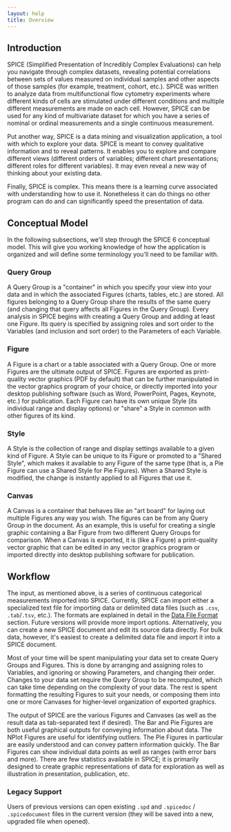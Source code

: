 ```yaml
---
layout: help
title: Overview
---
```


## Introduction

SPICE (Simplified Presentation of Incredibly Complex Evaluations) can help you navigate through complex datasets, revealing potential correlations between sets of values measured on individual samples and other aspects of those samples (for example, treatment, cohort, etc.). SPICE was written to analyze data from multifunctional flow cytometry experiments where different kinds of cells are stimulated under different conditions and multiple different measurements are made on each cell. However, SPICE can be used for any kind of multivariate dataset for which you have a series of nominal or ordinal measurements and a single continuous measurement.

Put another way, SPICE is a data mining and visualization application, a tool with which to explore your data. SPICE is meant to convey qualitative information and to reveal patterns. It enables you to explore and compare different views (different orders of variables; different chart presentations; different roles for different variables). It may even reveal a new way of thinking about your existing data.

Finally, SPICE is complex. This means there is a learning curve associated with understanding how to use it. Nonetheless it can do things no other program can do and can significantly speed the presentation of data.

## Conceptual Model

In the following subsections, we'll step through the SPICE 6 conceptual model. This will give you working knowledge of how the application is organized and will define some terminology you'll need to be familiar with.

### Query Group

A Query Group is a "container" in which you specify your view into your data and in which the associated Figures (charts, tables, etc.) are stored. All figures belonging to a Query Group share the results of the same query (and changing that query affects all Figures in the Query Group). Every analysis in SPICE begins with creating a Query Group and adding at least one Figure. Its query is specified by assigning roles and sort order to the Variables (and inclusion and sort order) to the Parameters of each Variable.

### Figure

A Figure is a chart or a table associated with a Query Group. One or more Figures are the ultimate output of SPICE. Figures are exported as print-quality vector graphics (PDF by default) that can be further manipulated in the vector graphics program of your choice, or directly imported into your desktop publishing software (such as Word, PowerPoint, Pages, Keynote, etc.) for publication. Each Figure can have its own unique Style (its individual range and display options) or "share" a Style in common with other figures of its kind.

### Style

A Style is the collection of range and display settings available to a given kind of Figure. A Style can be unique to its Figure or promoted to a "Shared Style", which makes it available to any Figure of the same type (that is, a Pie Figure can use a Shared Style for Pie Figures). When a Shared Style is modified, the change is instantly applied to all Figures that use it.

### Canvas

A Canvas is a container that behaves like an "art board" for laying out multiple Figures any way you wish. The figures can be from any Query Group in the document. As an example, this is useful for creating a single graphic containing a Bar Figure from two different Query Groups for comparison. When a Canvas is exported, it is (like a Figure) a print-quality vector graphic that can be edited in any vector graphics program or imported directly into desktop publishing software for publication.

## Workflow

The input, as mentioned above, is a series of continuous categorical measurements imported into SPICE. Currently, SPICE can import either a specialized text file for importing data or delimited data files (such as `.csv`, `.tab`/`.tsv`, etc.). The formats are explained in detail in the [Data File Format](dataformat) section. Future versions will provide more import options. Alternatively, you can create a new SPICE document and edit its source data directly. For bulk data, however, it's easiest to create a delimited data file and import it into a SPICE document.

Most of your time will be spent manipulating your data set to create Query Groups and Figures. This is done by arranging and assigning roles to Variables, and ignoring or showing Parameters, and changing their order. Changes to your data set require the Query Group to be recomputed, which can take time depending on the complexity of your data. The rest is spent formatting the resulting Figures to suit your needs, or composing them into one or more Canvases for higher-level organization of exported graphics.

The output of SPICE are the various Figures and Canvases (as well as the result data as tab-separated text if desired). The Bar and Pie Figures are both useful graphical outputs for conveying information about data. The NPlot Figures are useful for identifying outliers. The Pie Figures in particular are easily understood and can convey pattern information quickly. The Bar Figures can show individual data points as well as ranges (with error bars and more). There are few statistics available in SPICE; it is primarily designed to create graphic representations of data for exploration as well as illustration in presentation, publication, etc.

### Legacy Support

Users of previous versions can open existing `.spd` and `.spicedoc` / `.spicedocument` files in the current version (they will be saved into a new, upgraded file when opened).